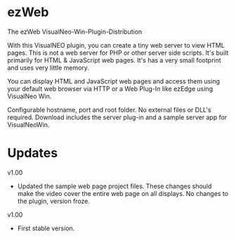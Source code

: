 # ezWeb
 The ezWeb VisualNeo-Win-Plugin-Distribution

With this VisualNEO plugin, you can create a tiny web server to view HTML pages. This is not a web server for PHP or other server side scripts. It's built primarily for HTML & JavaScript web pages. It's has a very small footprint and uses very little memory.

You can display HTML and JavaScript web pages and access them using your default web browser via HTTP or a Web Plug-In like ezEdge using VisualNeo Win.

Configurable hostname, port and root folder. No external files or DLL's required. Download includes the server plug-in and a sample server app for VisualNeoWin.

# Updates
v1.00
+ Updated the sample web page project files.  These changes should make the video cover the entire web page on all displays.  No changes to the plugin, version froze.

v1.00
+ First stable version.